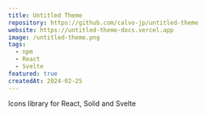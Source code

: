 ```yaml
---
title: Untitled Theme
repository: https://github.com/calvo-jp/untitled-theme
website: https://untitled-theme-docs.vercel.app
image: /untitled-theme.png
tags:
  - npm
  - React
  - Svelte
featured: true
createdAt: 2024-02-25
---
```


Icons library for React, Solid and Svelte
